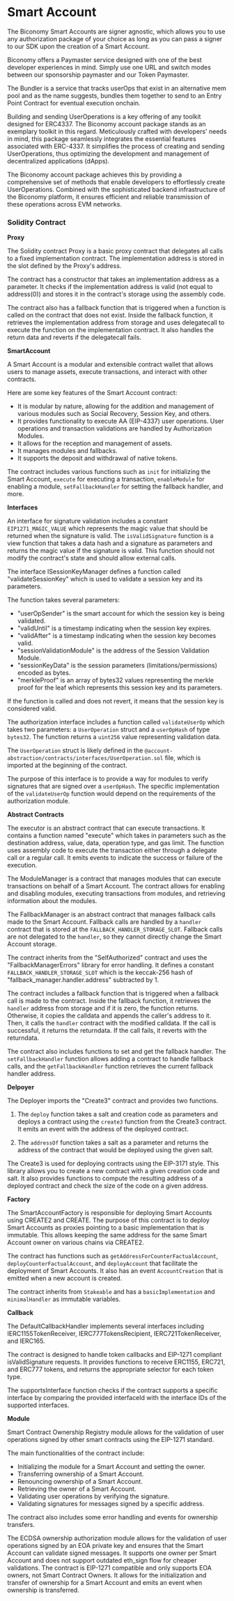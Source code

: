 # Smart Account 

The Biconomy Smart Accounts are signer agnostic, which allows you to use any authorization package of your choice as long as you can pass a signer to our SDK upon the creation of a Smart Account.

Biconomy offers a Paymaster service designed with one of the best developer experiences in mind. Simply use one URL and switch modes between our sponsorship paymaster and our Token Paymaster.

The Bundler is a service that tracks userOps that exist in an alternative mem pool and as the name suggests, bundles them together to send to an Entry Point Contract for eventual execution onchain.

Building and sending UserOperations is a key offering of any toolkit designed for ERC4337. The Biconomy account package stands as an exemplary toolkit in this regard. Meticulously crafted with developers' needs in mind, this package seamlessly integrates the essential features associated with ERC-4337. It simplifies the process of creating and sending UserOperations, thus optimizing the development and management of decentralized applications (dApps).

The Biconomy account package achieves this by providing a comprehensive set of methods that enable developers to effortlessly create UserOperations. Combined with the sophisticated backend infrastructure of the Biconomy platform, it ensures efficient and reliable transmission of these operations across EVM networks.

### Solidity Contract

**Proxy**

The Solidity contract Proxy is a basic proxy contract that delegates all calls to a fixed implementation contract. The implementation address is stored in the slot defined by the Proxy's address.

The contract has a constructor that takes an implementation address as a parameter. It checks if the implementation address is valid (not equal to address(0)) and stores it in the contract's storage using the assembly code.

The contract also has a fallback function that is triggered when a function is called on the contract that does not exist. Inside the fallback function, it retrieves the implementation address from storage and uses delegatecall to execute the function on the implementation contract. It also handles the return data and reverts if the delegatecall fails.

**SmartAccount**

A Smart Account is a modular and extensible contract wallet that allows users to manage assets, execute transactions, and interact with other contracts.

Here are some key features of the Smart Account contract:

- It is modular by nature, allowing for the addition and management of various modules such as Social Recovery, Session Key, and others.
- It provides functionality to execute AA (EIP-4337) user operations. User operations and transaction validations are handled by Authorization Modules.
- It allows for the reception and management of assets.
- It manages modules and fallbacks.
- It supports the deposit and withdrawal of native tokens.

The contract includes various functions such as `init` for initializing the Smart Account, `execute` for executing a transaction, `enableModule` for enabling a module, `setFallbackHandler` for setting the fallback handler, and more.

**Interfaces**

An interface for signature validation includes a constant `EIP1271_MAGIC_VALUE` which represents the magic value that should be returned when the signature is valid. The `isValidSignature` function is a view function that takes a data hash and a signature as parameters and returns the magic value if the signature is valid. This function should not modify the contract's state and should allow external calls.

The interface ISessionKeyManager defines a function called "validateSessionKey" which is used to validate a session key and its parameters.

The function takes several parameters:
- "userOpSender" is the smart account for which the session key is being validated.
- "validUntil" is a timestamp indicating when the session key expires.
- "validAfter" is a timestamp indicating when the session key becomes valid.
- "sessionValidationModule" is the address of the Session Validation Module.
- "sessionKeyData" is the session parameters (limitations/permissions) encoded as bytes.
- "merkleProof" is an array of bytes32 values representing the merkle proof for the leaf which represents this session key and its parameters.

If the function is called and does not revert, it means that the session key is considered valid.

The authorization interface includes a function called `validateUserOp` which takes two parameters: a `UserOperation` struct and a `userOpHash` of type `bytes32`. The function returns a `uint256` value representing validation data.

The `UserOperation` struct is likely defined in the `@account-abstraction/contracts/interfaces/UserOperation.sol` file, which is imported at the beginning of the contract.

The purpose of this interface is to provide a way for modules to verify signatures that are signed over a `userOpHash`. The specific implementation of the `validateUserOp` function would depend on the requirements of the authorization module.

**Abstract Contracts**

The executor is an abstract contract that can execute transactions. It contains a function named "execute" which takes in parameters such as the destination address, value, data, operation type, and gas limit. The function uses assembly code to execute the transaction either through a delegate call or a regular call. It emits events to indicate the success or failure of the execution.

The ModuleManager is a contract that manages modules that can execute transactions on behalf of a Smart Account. The contract allows for enabling and disabling modules, executing transactions from modules, and retrieving information about the modules.

The FallbackManager is an abstract contract that manages fallback calls made to the Smart Account. Fallback calls are handled by a `handler` contract that is stored at the `FALLBACK_HANDLER_STORAGE_SLOT`. Fallback calls are not delegated to the `handler`, so they cannot directly change the Smart Account storage.

The contract inherits from the "SelfAuthorized" contract and uses the "FallbackManagerErrors" library for error handling. It defines a constant `FALLBACK_HANDLER_STORAGE_SLOT` which is the keccak-256 hash of "fallback_manager.handler.address" subtracted by 1.

The contract includes a fallback function that is triggered when a fallback call is made to the contract. Inside the fallback function, it retrieves the `handler` address from storage and if it is zero, the function returns. Otherwise, it copies the calldata and appends the caller's address to it. Then, it calls the `handler` contract with the modified calldata. If the call is successful, it returns the returndata. If the call fails, it reverts with the returndata.

The contract also includes functions to set and get the fallback handler. The `setFallbackHandler` function allows adding a contract to handle fallback calls, and the `getFallbackHandler` function retrieves the current fallback handler address.

**Delpoyer**

The Deployer imports the "Create3" contract and provides two functions.

1. The `deploy` function takes a salt and creation code as parameters and deploys a contract using the `create3` function from the Create3 contract. It emits an event with the address of the deployed contract.

2. The `addressOf` function takes a salt as a parameter and returns the address of the contract that would be deployed using the given salt.

The Create3 is used for deploying contracts using the EIP-3171 style. This library allows you to create a new contract with a given creation code and salt. It also provides functions to compute the resulting address of a deployed contract and check the size of the code on a given address.

**Factory**

The SmartAccountFactory is responsible for deploying Smart Accounts using CREATE2 and CREATE. The purpose of this contract is to deploy Smart Accounts as proxies pointing to a basic implementation that is immutable. This allows keeping the same address for the same Smart Account owner on various chains via CREATE2.

The contract has functions such as `getAddressForCounterFactualAccount`, `deployCounterFactualAccount`, and `deployAccount` that facilitate the deployment of Smart Accounts. It also has an event `AccountCreation` that is emitted when a new account is created.

The contract inherits from `Stakeable` and has a `basicImplementation` and `minimalHandler` as immutable variables.

**Callback**

The DefaultCallbackHandler implements several interfaces including IERC1155TokenReceiver, IERC777TokensRecipient, IERC721TokenReceiver, and IERC165.

The contract is designed to handle token callbacks and EIP-1271 compliant isValidSignature requests. It provides functions to receive ERC1155, ERC721, and ERC777 tokens, and returns the appropriate selector for each token type.

The supportsInterface function checks if the contract supports a specific interface by comparing the provided interfaceId with the interface IDs of the supported interfaces.

**Module**

Smart Contract Ownership Registry module allows for the validation of user operations signed by other smart contracts using the EIP-1271 standard.

The main functionalities of the contract include:
- Initializing the module for a Smart Account and setting the owner.
- Transferring ownership of a Smart Account.
- Renouncing ownership of a Smart Account.
- Retrieving the owner of a Smart Account.
- Validating user operations by verifying the signature.
- Validating signatures for messages signed by a specific address.

The contract also includes some error handling and events for ownership transfers.

The ECDSA ownership authorization module allows for the validation of user operations signed by an EOA private key and ensures that the Smart Account can validate signed messages. It supports one owner per Smart Account and does not support outdated eth_sign flow for cheaper validations. The contract is EIP-1271 compatible and only supports EOA owners, not Smart Contract Owners. It allows for the initialization and transfer of ownership for a Smart Account and emits an event when ownership is transferred.


